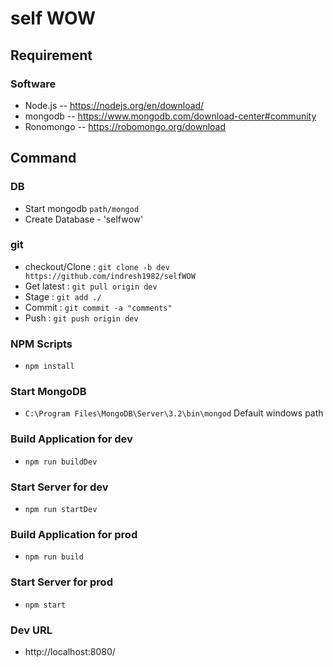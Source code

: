 # self WOW
## Requirement
### Software
  * Node.js -- https://nodejs.org/en/download/
  * mongodb -- https://www.mongodb.com/download-center#community
  * Ronomongo -- https://robomongo.org/download

## Command
### DB
  * Start mongodb
    `path/mongod`
  * Create Database - 'selfwow'

### git
  * checkout/Clone : `git clone -b dev https://github.com/indresh1982/selfWOW`
  * Get latest : `git pull origin dev`
  * Stage : `git add ./`
  * Commit : `git commit -a "comments"`
  * Push : `git push origin dev`

### NPM Scripts
  * `npm install`

### Start MongoDB
  * `C:\Program Files\MongoDB\Server\3.2\bin\mongod` Default windows path

### Build Application for dev
  * `npm run buildDev`

### Start Server for dev
  * `npm run startDev`

### Build Application for prod
  * `npm run build`

### Start Server for prod
  * `npm start`

### Dev URL
  * http://localhost:8080/
